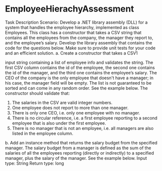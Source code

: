 # EmployeeHierachyAssessment
Task Description
Scenario:
Develop a .NET library assembly (DLL) for a system that handles the employee hierarchy, implemented as class
Employees. This class has a constructor that takes a CSV string that contains all the employees from the company,
the manager they report to, and the employee’s salary. Develop the library assembly that contains the code for the
questions below. Make sure to provide unit tests for your code and an efficient solution.
a. Create a constructor that takes a CSV1

input string containing a list of employee info and validates the
string. The first CSV column contains the id of the employee, the second one contains the id of the
manager, and the third one contains the employee’s salary. The CEO of the company is the only employee
that doesn't have a manager; in his case, the manager field will be empty. The list is not guaranteed to be
sorted and can come in any random order. See the example below.
The constructor should validate that:
1. The salaries in the CSV are valid integer numbers.
2. One employee does not report to more than one manager.
3. There is only one CEO, i.e. only one employee with no manager.
4. There is no circular reference, i.e. a first employee reporting to a second employee that is also under
the first employee.
5. There is no manager that is not an employee, i.e. all managers are also listed in the employee
column.

b. Add an instance method that returns the salary budget from the specified manager. The salary budget
from a manager is defined as the sum of the salaries of all the employees reporting (directly or indirectly)
to a specified manager, plus the salary of the manager. See the example below.
Input type: String
Return type: long
